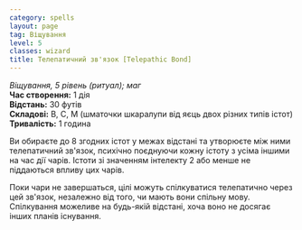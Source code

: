 ```yaml
---
category: spells
layout: page
tag: Віщування
level: 5
classes: wizard
title: Телепатичний зв'язок [Telepathic Bond]
---
```

_Віщування, 5 рівень (ритуал); маг_   
**Час створення:** 1 дія   
**Відстань:** 30 футів   
**Складові:** В, С, М (шматочки шкаралупи від яєць двох різних типів істот)   
**Тривалість:** 1 година  

Ви обираєте до 8 згодних істот у межах відстані та утворюєте між ними телепатичний зв'язок, психічно поєднуючи кожну істоту з усіма іншими на час дії чарів. Істоти зі значенням інтелекту 2 або менше не піддаються впливу цих чарів.   

Поки чари не завершаться, цілі можуть спілкуватися телепатично через цей зв'язок, незалежно від того, чи мають вони спільну мову. Спілкування можеливе на будь-якій відстані, хоча воно не досягає інших планів існування.
